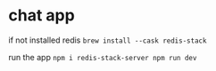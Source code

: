 # chat app

if not installed redis 
``brew install --cask redis-stack``

run the app
``
npm i
redis-stack-server
npm run dev
``
